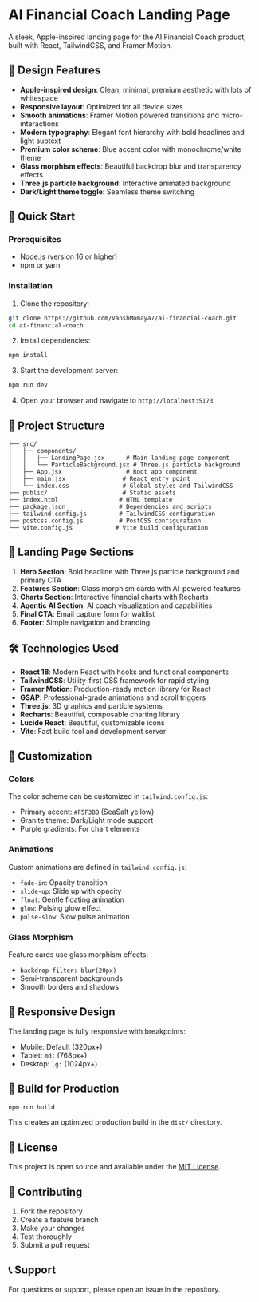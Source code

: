 # AI Financial Coach Landing Page

A sleek, Apple-inspired landing page for the AI Financial Coach product, built with React, TailwindCSS, and Framer Motion.

## 🎨 Design Features

- **Apple-inspired design**: Clean, minimal, premium aesthetic with lots of whitespace
- **Responsive layout**: Optimized for all device sizes
- **Smooth animations**: Framer Motion powered transitions and micro-interactions
- **Modern typography**: Elegant font hierarchy with bold headlines and light subtext
- **Premium color scheme**: Blue accent color with monochrome/white theme
- **Glass morphism effects**: Beautiful backdrop blur and transparency effects
- **Three.js particle background**: Interactive animated background
- **Dark/Light theme toggle**: Seamless theme switching

## 🚀 Quick Start

### Prerequisites

- Node.js (version 16 or higher)
- npm or yarn

### Installation

1. Clone the repository:
```bash
git clone https://github.com/VanshMomaya7/ai-financial-coach.git
cd ai-financial-coach
```

2. Install dependencies:
```bash
npm install
```

3. Start the development server:
```bash
npm run dev
```

4. Open your browser and navigate to `http://localhost:5173`

## 📁 Project Structure

```
├── src/
│   ├── components/
│   │   ├── LandingPage.jsx      # Main landing page component
│   │   └── ParticleBackground.jsx # Three.js particle background
│   ├── App.jsx                  # Root app component
│   ├── main.jsx                # React entry point
│   └── index.css               # Global styles and TailwindCSS
├── public/                     # Static assets
├── index.html                 # HTML template
├── package.json               # Dependencies and scripts
├── tailwind.config.js         # TailwindCSS configuration
├── postcss.config.js          # PostCSS configuration
└── vite.config.js            # Vite build configuration
```

## 🎯 Landing Page Sections

1. **Hero Section**: Bold headline with Three.js particle background and primary CTA
2. **Features Section**: Glass morphism cards with AI-powered features
3. **Charts Section**: Interactive financial charts with Recharts
4. **Agentic AI Section**: AI coach visualization and capabilities
5. **Final CTA**: Email capture form for waitlist
6. **Footer**: Simple navigation and branding

## 🛠️ Technologies Used

- **React 18**: Modern React with hooks and functional components
- **TailwindCSS**: Utility-first CSS framework for rapid styling
- **Framer Motion**: Production-ready motion library for React
- **GSAP**: Professional-grade animations and scroll triggers
- **Three.js**: 3D graphics and particle systems
- **Recharts**: Beautiful, composable charting library
- **Lucide React**: Beautiful, customizable icons
- **Vite**: Fast build tool and development server

## 🎨 Customization

### Colors
The color scheme can be customized in `tailwind.config.js`:
- Primary accent: `#F5F3BB` (SeaSalt yellow)
- Granite theme: Dark/Light mode support
- Purple gradients: For chart elements

### Animations
Custom animations are defined in `tailwind.config.js`:
- `fade-in`: Opacity transition
- `slide-up`: Slide up with opacity
- `float`: Gentle floating animation
- `glow`: Pulsing glow effect
- `pulse-slow`: Slow pulse animation

### Glass Morphism
Feature cards use glass morphism effects:
- `backdrop-filter: blur(20px)`
- Semi-transparent backgrounds
- Smooth borders and shadows

## 📱 Responsive Design

The landing page is fully responsive with breakpoints:
- Mobile: Default (320px+)
- Tablet: `md:` (768px+)
- Desktop: `lg:` (1024px+)

## 🚀 Build for Production

```bash
npm run build
```

This creates an optimized production build in the `dist/` directory.

## 📄 License

This project is open source and available under the [MIT License](LICENSE).

## 🤝 Contributing

1. Fork the repository
2. Create a feature branch
3. Make your changes
4. Test thoroughly
5. Submit a pull request

## 📞 Support

For questions or support, please open an issue in the repository.

